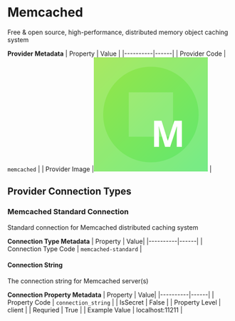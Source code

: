 # Memcached
Free & open source, high-performance, distributed memory object caching system

**Provider Metadata**
| Property | Value |
|----------|------|
| Provider Code | `memcached` |
| Provider Image |![Memcached Provider Small Image](./images/memcached_small.png) |

## Provider Connection Types

<a name="memcached-standard"></a>
### Memcached Standard Connection
Standard connection for Memcached distributed caching system

**Connection Type Metadata**
| Property | Value|
|----------|------|
| Connection Type Code | `memcached-standard` |

<a name="memcached-standard_connection_string"></a>
#### Connection String
The connection string for Memcached server(s)

**Connection Property Metadata**
| Property | Value|
|----------|------|
| Property Code | `connection_string` |
| IsSecret | False |
| Property Level | client |
| Requried | True |
| Example Value | localhost:11211 |



